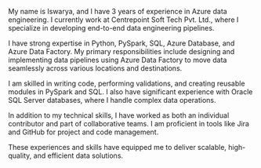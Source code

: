 My name is Iswarya, and I have 3 years of experience in Azure data engineering. I currently work at Centrepoint Soft Tech Pvt. Ltd., where I specialize in developing end-to-end data engineering pipelines.

I have strong expertise in Python, PySpark, SQL, Azure Database, and Azure Data Factory. My primary responsibilities include designing and implementing data pipelines using Azure Data Factory to move data seamlessly across various locations and destinations.

I am skilled in writing code, performing validations, and creating reusable modules in PySpark and SQL. I also have significant experience with Oracle SQL Server databases, where I handle complex data operations.

In addition to my technical skills, I have worked as both an individual contributor and part of collaborative teams. I am proficient in tools like Jira and GitHub for project and code management.

These experiences and skills have equipped me to deliver scalable, high-quality, and efficient data solutions.
